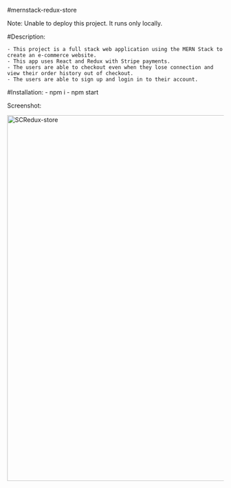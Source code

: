 #mernstack-redux-store

Note: Unable to deploy this project. It runs only locally. 

#Description: 

    - This project is a full stack web application using the MERN Stack to create an e-commerce website.
    - This app uses React and Redux with Stripe payments.
    - The users are able to checkout even when they lose connection and view their order history out of checkout. 
    - The users are able to sign up and login in to their account.

#Installation:
    - npm i
    - npm start



Screenshot:


<img width="849" alt="SCRedux-store" src="https://user-images.githubusercontent.com/65464431/170345105-9ff878b6-1c00-41f6-b275-03585e1829f9.png">

